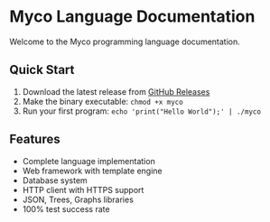 # Myco Language Documentation

Welcome to the Myco programming language documentation.

## Quick Start

1. Download the latest release from [GitHub Releases](https://github.com/IvyMycelia/Myco/releases)
2. Make the binary executable: `chmod +x myco`
3. Run your first program: `echo 'print("Hello World");' | ./myco`

## Features

- Complete language implementation
- Web framework with template engine
- Database system
- HTTP client with HTTPS support
- JSON, Trees, Graphs libraries
- 100% test success rate
